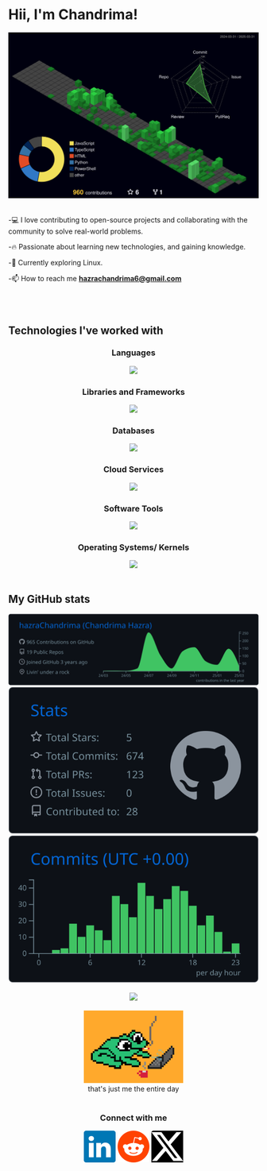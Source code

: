 # Hii, I'm Chandrima!

<div align="center">
  <img src="profile-3d-contrib/profile-night-green.svg" alt="me" width="700px">
</div>

<br/>

-💻 I love contributing to open-source projects and collaborating with the community to solve real-world problems.

-🔥 Passionate about learning new technologies, and gaining knowledge.

-🐧 Currently exploring Linux.

-📫 How to reach me **hazrachandrima6@gmail.com**

<br/>
<br/>


## Technologies I've worked with

<div align="center">

### Languages
  <a href="https://skillicons.dev">
      <img src="https://skillicons.dev/icons?i=js,ts,python,java,c,bash" />
  </a>
      
    
  ### Libraries and Frameworks
  <a href="https://skillicons.dev">
    <img src="https://skillicons.dev/icons?i=react,next,tailwind,bootstrap,vercel,express,nodejs,mui,npm,vite" />
  </a>

    
  ### Databases
  <a href="https://skillicons.dev">
    <img src="https://skillicons.dev/icons?i=postgres,mysql,mongo,firebase" />
  </a>


   ### Cloud Services
  <a href="https://skillicons.dev">
    <img src="https://skillicons.dev/icons?i=aws,googlecloud" />
  </a>
   
    
  ### Software Tools
  <a href="https://skillicons.dev">
    <img src="https://skillicons.dev/icons?i=git,github,webstorm,pycharm,figma,selenium,vscode,vim,blender" />
  </a>
 

### Operating Systems/ Kernels
<a href="https://skillicons.dev">
  <img src="https://skillicons.dev/icons?i=linux,windows,powershell" />
</a>

</div>
<br/>


## My GitHub stats

<div align="center">
  <img src="profile-summary-card-output/github_dark/0-profile-details.svg" alt="me" width="685px">
<!--   <img src="profile-summary-card-output/github_dark/1-repos-per-language.svg" alt="me" width="">
  <img src="profile-summary-card-output/github_dark/2-most-commit-language.svg" alt="me" width=""> -->
  <img src="profile-summary-card-output/github_dark/3-stats.svg" alt="me" width="">
  <img src="profile-summary-card-output/github_dark/4-productive-time.svg" alt="me" width="">
</div>
<br/>

<div align="center">
<a href="https://github.com/antonkomarev/github-profile-views-counter">
    <img src="https://komarev.com/ghpvc/?username=hazraChandrima&style=for-the-badge&base=120">
</a>
</div>

<br/>
<div align="center">
  <img src="./froggy.gif" alt="literally me" width="200px">
  <br/>
  that's just me the entire day
</div>

<br/>

<div align="center">
  
### Connect with me
  
[![LinkedIn](https://raw.githubusercontent.com/CLorant/readme-social-icons/main/large/filled/linkedin.svg)](https://www.linkedin.com/in/chandrima-hazra-65494a219/)
[![Reddit](https://raw.githubusercontent.com/CLorant/readme-social-icons/main/large/filled/reddit.svg)](https://www.reddit.com/user/CookEducational7483/)
[![X](https://raw.githubusercontent.com/CLorant/readme-social-icons/main/large/filled/twitter-x.svg)](https://x.com/hazra78436)

</div>

<!-- ### My contributions in Hacktoberfest 2024
<br/>
<div align="center">
   <img src="https://holopin.me/hazrachandrima" alt="hacktoberfest holopin badges" width="600px" />
</div> -->
